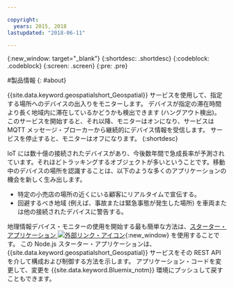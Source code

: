 ```yaml
---

copyright:
  years: 2015, 2018
lastupdated: "2018-06-11"

---
```


<!-- Attribute definitions -->
{:new_window: target="_blank"}
{:shortdesc: .shortdesc}
{:codeblock: .codeblock}
{:screen: .screen}
{:pre: .pre}

#製品情報
{: #about}


{{site.data.keyword.geospatialshort_Geospatial}} サービスを使用して、指定する場所へのデバイスの出入りをモニターします。 デバイスが指定の滞在時間より長く地域内に滞在しているかどうかも検出できます (ハングアウト検出)。 このサービスを開始すると、それ以降、モニターはオンになり、サービスは MQTT メッセージ・ブローカーから継続的にデバイス情報を受信します。 サービスを停止すると、モニターはオフになります。
{:shortdesc}


IoT には数十億の接続されたデバイスがあり、今後数年間で急成長率が予測されています。それほどトラッキングするオブジェクトが多いということです。移動中のデバイスの場所を認識することは、以下のような多くのアプリケーションの機会を新しく生み出します。

* 特定の小売店の場所の近くにいる顧客にリアルタイムで宣伝する。
* 回避するべき地域 (例えば、事故または緊急事態が発生した場所) を車両または他の接続されたデバイスに警告する。


地理情報デバイス・モニターの使用を開始する最も簡単な方法は、[スターター・アプリケーション ![外部リンク・アイコン](../../icons/launch-glyph.svg "外部リンク・アイコン")](https://developer.ibm.com/streamsdev/docs/build-real-time-location-monitoring-application-ibm-cloud-geospatial-analytics-node-js/){:new_window} を使用することです。 この Node.js スターター・アプリケーションは、{{site.data.keyword.geospatialshort_Geospatial}} サービスをその REST API を介して構成および制御する方法を示します。 アプリケーション・コードを変更して、変更を {{site.data.keyword.Bluemix_notm}} 環境にプッシュして戻すこともできます。
